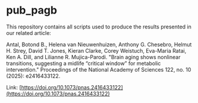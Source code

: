 # pub_pagb

This repository contains all scripts used to produce the results presented in our related article:

Antal, Botond B., Helena van Nieuwenhuizen, Anthony G. Chesebro, Helmut H. Strey, David T. Jones, Kieran Clarke, Corey Weistuch, Eva-Maria Ratai, Ken A. Dill, and Lilianne R. Mujica-Parodi. "Brain aging shows nonlinear transitions, suggesting a midlife “critical window” for metabolic intervention." Proceedings of the National Academy of Sciences 122, no. 10 (2025): e2416433122.

Link: [https://doi.org/10.1073/pnas.2416433122](https://doi.org/10.1073/pnas.2416433122)
